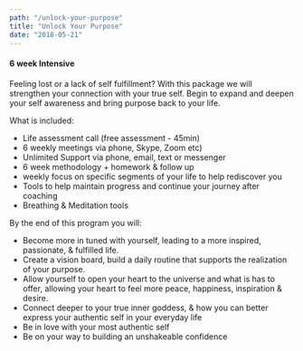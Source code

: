 ```yaml
---
path: "/unlock-your-purpose"
title: "Unlock Your Purpose"
date: "2018-05-21"
---
```


#### 6 week Intensive

Feeling lost or a lack of self fulfillment? With this package we will strengthen your connection with your true self.  Begin to expand and deepen your self awareness and bring purpose back to your life.

What is included:

- Life assessment call (free assessment - 45min)
- 6 weekly meetings via phone, Skype, Zoom etc)
- Unlimited Support via phone, email, text or messenger
- 6 week methodology + homework & follow up
- weekly focus on specific segments of your life to help rediscover you
- Tools to help maintain progress and continue your journey after coaching
- Breathing & Meditation tools

By the end of this program you will:

- Become more in tuned with yourself, leading to a more inspired, passionate, & fulfilled life.
- Create a vision board, build a daily routine that supports the realization of your purpose.
- Allow yourself to open your heart to the universe and what is has to offer, allowing your heart to feel more peace, happiness, inspiration & desire.
- Connect deeper to your true inner goddess, & how you can better express your authentic self in your everyday life
- Be in love with your most authentic self
- Be on your way to building an unshakeable confidence
